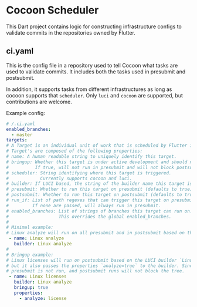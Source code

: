 # Cocoon Scheduler

This Dart project contains logic for constructing infrastructure configs
to validate commits in the repositories owned by Flutter.

## ci.yaml

This is the config file in a repository used to tell Cocoon what tasks are used
to validate commits. It includes both the tasks used in presubmit and postsubmit.

In addition, it supports tasks from different infrastructures as long as cocoon
supports that `scheduler`. Only `luci` and `cocoon` are supported, but contributions
are welcome.

Example config:
```yaml
# /.ci.yaml
enabled_branches:
  - master
targets:
# A Target is an individual unit of work that is scheduled by Flutter infra
# Target's are composed of the following properties:
# name: A human readable string to uniquely identify this target.
# bringup: Whether this target is under active development and should not block the tree.
#          If true, will not run in presubmit and will not block postsubmit.
# scheduler: String identifying where this target is triggered.
#            Currently supports cocoon and luci.
# builder: If LUCI based, the string of the builder name this target is scheduled on.
# presubmit: Whether to run this target on presubmit (defaults to true).
# postsubmit: Whether to run this target on postsubmit (defaults to true).
# run_if: List of path regexes that can trigger this target on presubmit.
#         If none are passed, will always run in presubmit.
# enabled_branches: List of strings of branches this target can run on.
#                   This overrides the global enabled_branches.
#
# Minimal example:
# Linux analyze will run on all presubmit and in postsubmit based on the LUCI builder `Linux analyze`.
 - name: Linux analyze
   builder: Linux analyze
#
# Bringup example:
# Linux licenses will run on postsubmit based on the LUCI builder `Linux analyze`,
# but it also passes the properties `analyze=true` to the builder. Since `bringup=true`,
# presubmit is not run, and postsubmit runs will not block the tree.
 - name: Linux licenses
   builder: Linux analyze
   bringup: true
   properties:
     - analyze: license
```
